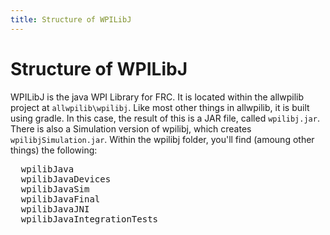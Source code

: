 ```yaml
---
title: Structure of WPILibJ
---
```

# Structure of WPILibJ

WPILibJ is the java WPI Library for FRC. It is located within the allwpilib project at `allwpilib\wpilibj`. Like most other things in allwpilib, it is built using gradle. In this case, the result of this is a JAR file, called `wpilibj.jar`. There is also a Simulation version of wpilibj, which creates `wpilibjSimulation.jar`. Within the wpilibj folder, you'll find (amoung other things) the following:

<pre class="prettyprint">  wpilibJava
  wpilibJavaDevices
  wpilibJavaSim
  wpilibJavaFinal
  wpilibJavaJNI
  wpilibJavaIntegrationTests
</pre>
